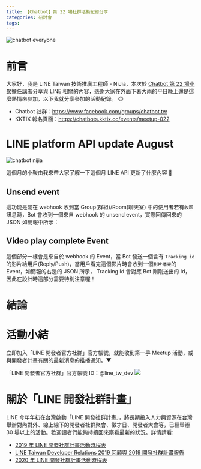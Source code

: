 ```yaml
---
title: 【Chatbot】第 22 場社群活動紀錄分享
categories: 研討會
tags:
---
```


![chatbot everyone](https://nijialin.com/images/2020/chatbot-22-total.jpg)

# 前言

大家好，我是 LINE Taiwan 技術推廣工程師 - NiJia，本次於 [Chatbot 第 22 場小聚](https://chatbots.kktix.cc/events/meetup-022)擔任講者分享與 LINE 相關的內容，感謝大家在外面下著大雨的平日晚上還是這麼熱情來參加，以下我就分享參加的活動紀錄。 😊

- Chatbot 社群：https://www.facebook.com/groups/chatbot.tw
- KKTIX 報名頁面：https://chatbots.kktix.cc/events/meetup-022
<!-- more -->

# LINE platform API update August

![chatbot nijia](https://nijialin.com/images/2020/chatbot-22-nijia.jpg)

這個月的小聚由我來帶大家了解一下這個月 LINE API 更新了什麼內容 🎁

## Unsend event

<script async class="speakerdeck-embed" data-slide="4" data-id="2ebf41de520842e8a557951cdd85583d" data-ratio="1.77777777777778" src="//speakerdeck.com/assets/embed.js"></script>

這功能是能在 webhook 收到當 Group(群組)/Room(聊天室) 中的使用者若有`收回`訊息時，Bot 會收到一個來自 webhook 的 unsend event，實際回傳回來的 JSON 如簡報中所示：

## Video play complete Event

<script async class="speakerdeck-embed" data-slide="6" data-id="2ebf41de520842e8a557951cdd85583d" data-ratio="1.77777777777778" src="//speakerdeck.com/assets/embed.js"></script>

這個部分一樣會是來自於 webhook 的 Event，當 Bot 發送一個含有 `Tracking id` 的影片給用戶(Reply/Push)，當用戶看完這個影片時會收到一個`影片播完`的 Event，如簡報的右邊的 JSON 所示， Tracking Id 會對應 Bot 剛剛送出的 Id，因此在設計時這部分需要特別注意喔！

# 結論

# 活動小結

立即加入「LINE 開發者官方社群」官方帳號，就能收到第一手 Meetup 活動，或與開發者計畫有關的最新消息的推播通知。▼

「LINE 開發者官方社群」官方帳號 ID：@line_tw_dev
![](https://i.imgur.com/gxHgAzB.png)

# 關於「LINE 開發社群計畫」

LINE 今年年初在台灣啟動「LINE 開發社群計畫」，將長期投入人力與資源在台灣舉辦對內對外、線上線下的開發者社群聚會、徵才日、開發者大會等，已經舉辦 30 場以上的活動。歡迎讀者們能夠持續回來察看最新的狀況。詳情請看:

- [2019 年 LINE 開發社群計畫活動時程表](https://engineering.linecorp.com/zh-hant/blog/line-taiwan-developer-relations-2019-plan/)
- [LINE Taiwan Developer Relations 2019 回顧與 2019 開發社群計畫報告](https://engineering.linecorp.com/zh-hant/blog/line-taiwan-developer-relations-2019/)
- [2020 年 LINE 開發社群計畫活動時程表](https://engineering.linecorp.com/zh-hant/blog/2020-line-tw-devrel/)
